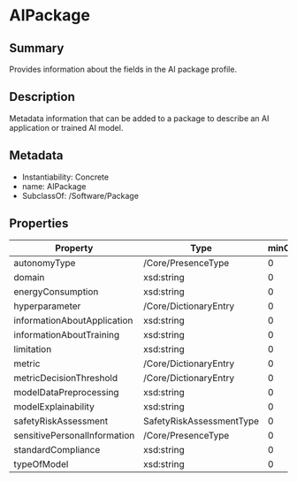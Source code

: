 <!-- Automatically generated by spec-parser v2.0.0 on 2023-12-27T15:02:03.969017+00:00 -->
<!-- SPDX-License-Identifier: Community-Spec-1.0 -->

# AIPackage

## Summary

Provides information about the fields in the AI package profile.


## Description

Metadata information that can be added to a package to describe an AI application or trained AI model.


## Metadata

- Instantiability: Concrete
- name: AIPackage
- SubclassOf: /Software/Package



## Properties

| Property | Type | minCount | maxCount |
|---|---|---|---|
| autonomyType | /Core/PresenceType | 0 | 1 |
| domain | xsd:string | 0 | * |
| energyConsumption | xsd:string | 0 | 1 |
| hyperparameter | /Core/DictionaryEntry | 0 | * |
| informationAboutApplication | xsd:string | 0 | 1 |
| informationAboutTraining | xsd:string | 0 | 1 |
| limitation | xsd:string | 0 | 1 |
| metric | /Core/DictionaryEntry | 0 | * |
| metricDecisionThreshold | /Core/DictionaryEntry | 0 | * |
| modelDataPreprocessing | xsd:string | 0 | * |
| modelExplainability | xsd:string | 0 | * |
| safetyRiskAssessment | SafetyRiskAssessmentType | 0 | 1 |
| sensitivePersonalInformation | /Core/PresenceType | 0 | 1 |
| standardCompliance | xsd:string | 0 | * |
| typeOfModel | xsd:string | 0 | * |

